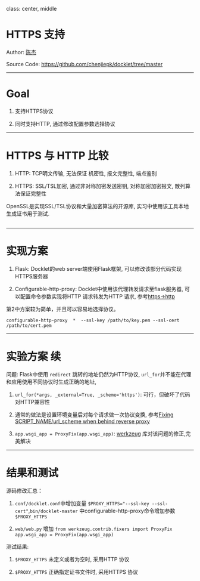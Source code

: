 class: center, middle

# HTTPS 支持

Author: [陈杰](mailto:1300012729@pku.edu.cn)  

Source Code: https://github.com/chenjiepk/docklet/tree/master

---

# Goal 

1. 支持HTTPS协议

2. 同时支持HTTP, 通过修改配置参数选择协议

---

# HTTPS 与 HTTP 比较

1. HTTP: TCP明文传输, 无法保证 机密性, 报文完整性, 端点鉴别 

2. HTTPS: SSL/TSL加密, 通过非对称加密发送密钥, 对称加密加密报文, 散列算法保证完整性

OpenSSL是实现SSL/TSL协议和大量加密算法的开源库, 实习中使用该工具本地生成证书用于测试.

## 


---

# 实现方案

1. Flask: Docklet的web server端使用Flask框架, 可以修改该部分代码实现HTTPS服务器

2. Configurable-http-proxy: Docklet中使用该代理转发请求至flask服务器, 可以配置命令参数实现将HTTP 请求转发为HTTP 请求, 参考[https->http](https://github.com/nodejitsu/node-http-proxy#using-https)


第2中方案较为简单，并且可以容易地选择协议。

`configurable-http-proxy  *  --ssl-key /path/to/key.pem --ssl-cert /path/to/cert.pem`



---


# 实验方案 续

问题: Flask中使用 `redirect` 跳转的地址仍然为HTTP协议, `url_for`并不能在代理和应用使用不同协议时生成正确的地址, 

1. `url_for(*args, _external=True, _scheme='https')`: 可行，但破坏了代码对HTTP兼容性 

2. 通常的做法是设置环境变量后对每个请求做一次协议变换, 参考[Fixing SCRIPT_NAME/url_scheme when behind reverse proxy](http://flask.pocoo.org/snippets/35/)

3. `app.wsgi_app = ProxyFix(app.wsgi_app)`: [werkzeug](http://werkzeug.pocoo.org/docs/0.11/contrib/fixers/) 库对该问题的修正,完美解决



---

# 结果和测试

源码修改汇总：

1. `conf/docklet.conf`中增加变量 `$PROXY_HTTPS="--ssl-key --ssl-cert"`,`bin/docklet-master` 中configurable-http-proxy命令增加参数  `$PROXY_HTTPS`

2. `web/web.py` 增加 `from werkzeug.contrib.fixers import ProxyFix    app.wsgi_app = ProxyFix(app.wsgi_app)`


测试结果:

1. `$PROXY_HTTPS` 未定义或者为空时, 采用HTTP 协议

2. `$PROXY_HTTPS` 正确指定证书文件时, 采用HTTPS 协议